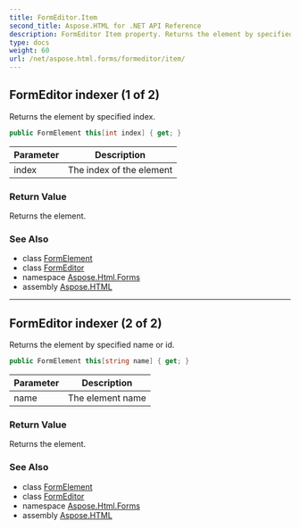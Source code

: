 ```yaml
---
title: FormEditor.Item
second_title: Aspose.HTML for .NET API Reference
description: FormEditor Item property. Returns the element by specified index
type: docs
weight: 60
url: /net/aspose.html.forms/formeditor/item/
---
```

## FormEditor indexer (1 of 2)

Returns the element by specified index.

```csharp
public FormElement this[int index] { get; }
```

| Parameter | Description |
| --- | --- |
| index | The index of the element |

### Return Value

Returns the element.

### See Also

* class [FormElement](../../formelement/)
* class [FormEditor](../)
* namespace [Aspose.Html.Forms](../../../aspose.html.forms/)
* assembly [Aspose.HTML](../../../)

---

## FormEditor indexer (2 of 2)

Returns the element by specified name or id.

```csharp
public FormElement this[string name] { get; }
```

| Parameter | Description |
| --- | --- |
| name | The element name |

### Return Value

Returns the element.

### See Also

* class [FormElement](../../formelement/)
* class [FormEditor](../)
* namespace [Aspose.Html.Forms](../../../aspose.html.forms/)
* assembly [Aspose.HTML](../../../)
